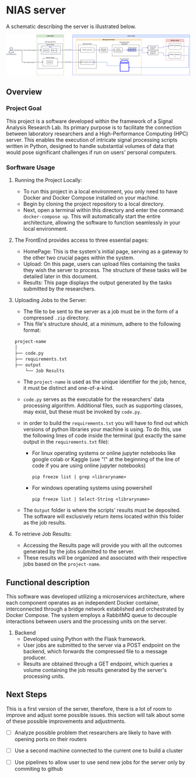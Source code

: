 # NIAS server

A schematic describing the server is illustrated below. 

![](images/FullServerDiagram.drawio.png)

## Overview

### Project Goal

This project is a software developed within the framework of a Signal Analysis Research Lab. Its primary purpose is to facilitate the connection between laboratory researchers and a High-Performance Computing (HPC) server. This enables the execution of intricate signal processing scripts written in Python, designed to handle substantial volumes of data that would pose significant challenges if run on users' personal computers.

### Sorftware Usage

1. Running the Project Locally:
   - To run this project in a local environment, you only need to have Docker and Docker Compose installed on your machine.
   - Begin by cloning the project repository to a local directory.
   - Next, open a terminal within this directory and enter the command: ```docker-compose up```. This will automatically start the entire architecture, allowing the software to function seamlessly in your local environment.
     
2. The FrontEnd provides access to three essential pages:
   - HomePage: This is the system's initial page, serving as a gateway to the other two crucial pages within the system.
   - Upload: On this page, users can upload files containing the tasks they wish the server to process. The structure of these tasks will be detailed later in this document.
   - Results: This page displays the output generated by the tasks submitted by the researchers.

3. Uploading Jobs to the Server:
   - The file to be sent to the server as a job must be in the form of a compressed ```.zip``` directory.
   - This file's structure should, at a minimum, adhere to the following format:
   ```
   project-name
   │
   ├── code.py
   ├── requirements.txt
   ├── output
       └── Job Results
   ```
      - The ```project-name``` is used as the unique identifier for the job; hence, it must be distinct and one-of-a-kind. 
      - ```code.py``` serves as the executable for the researchers' data processing algorithm. Additional files, such as supporting classes, may exist, but these must be invoked by ```code.py```.
      - in order to build the ``requirements.txt`` you will have to find out which versions of python libraries your machine is using. To do this, use the following lines of code inside the terminal (put exactly the same output in the ``requirements.txt`` file):
         - For linux operating systems or online jupyter notebooks like google colab or Kaggle (use "!" at the beginning of the line of code if you are using online jupyter notebooks)  
            ```
            pip freeze list | grep <libraryname>
            ```
         - For windows operatiing systems using powershell
            ```
            pip freeze list | Select-String <libraryname>
            ```
         
      - The ```Output``` folder is where the scripts' results must be deposited. The software will exclusively return items located within this folder as the job results.

4. To retrieve Job Results:
   - Accessing the Results page will provide you with all the outcomes generated by the jobs submitted to the server.
   - These results will be organized and associated with their respective jobs based on the ```project-name```.

## Functional description
This software was developed utilizing a microservices architecture, where each component operates as an independent Docker container, interconnected through a bridge network established and orchestrated by Docker Compose. The system employs a RabbitMQ queue to decouple interactions between users and the processing units on the server.

1. Backend
   - Developed using Python with the Flask framework.
   - User jobs are submitted to the server via a POST endpoint on the backend, which forwards the compressed file to a message producer.
   - Results are obtained through a GET endpoint, which queries a volume containing the job results generated by the server's processing units.


## Next Steps

This is a first version of the server, therefore, there is a lot of room to improve and adjust some possible issues. this section will talk about some of these possible improvements and adjustments. 

 - [ ] Analyze possible problem thet researchers are likely to have with opening ports on their routers
 
 - [ ] Use a second machine connected to the current one to build a cluster
 
 - [ ] Use pipelines to allow user to use send new jobs for the server only by commiting to github  
